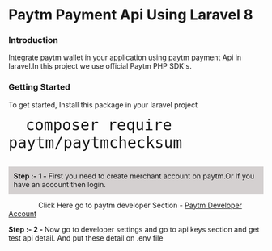 <h1>Paytm Payment Api Using Laravel 8</h1>
    <h3>Introduction</h3>
    <p>
      Integrate paytm wallet in your application using paytm payment Api in
      laravel.In this project we use official Paytm PHP SDK's.
    </p>
    <h3>Getting Started</h3>
    <p>To get started, Install this package in your laravel project</p>
    <pre>
    <code style="font-size:30px;">composer require paytm/paytmchecksum</code>
    </pre>
    <p
      style="padding: 10px 10px 10px 10px; background-color: rgb(212, 208, 208)"
    >
      <span><b>Step :- 1 -</b></span> First you need to create merchant account
      on paytm.Or If you have an account then login.
    </p>
    &nbsp;&nbsp;&nbsp;&nbsp;&nbsp;&nbsp;&nbsp;&nbsp;&nbsp;&nbsp;&nbsp;&nbsp;&nbsp;&nbsp;&nbsp;<span
      >Click Here go to paytm developer Section - </span
    ><a href="https://developer.paytm.com/">Paytm Developer Account</a>
    <p>
      <span
        ><b>Step :- 2 - </b>Now go to developer settings and go to api keys
        section and get test api detail. And put these detail on .env file</span
      >
    </p>
